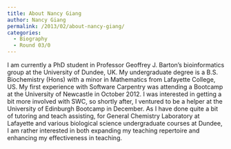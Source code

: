 ```yaml
---
title: About Nancy Giang
author: Nancy Giang
permalink: /2013/02/about-nancy-giang/
categories:
  - Biography
  - Round 03/0
---
```

I am currently a PhD student in Professor Geoffrey J. Barton&#8217;s bioinformatics group at the University of Dundee, UK. My undergraduate degree is a B.S. Biochemistry (Hons) with a minor in Mathematics from Lafayette College, US. My first experience with Software Carpentry was attending a Bootcamp at the University of Newcastle in October 2012. I was interested in getting a bit more involved with SWC, so shortly after, I ventured to be a helper at the University of Edinburgh Bootcamp in December. As I have done quite a bit of tutoring and teach assisting, for General Chemistry Laboratory at Lafayette and various biological science undergraduate courses at Dundee, I am rather interested in both expanding my teaching repertoire and enhancing my effectiveness in teaching.
